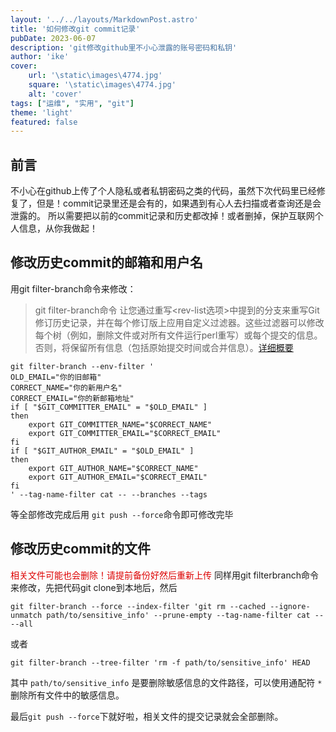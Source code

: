 ```yaml
---
layout: '../../layouts/MarkdownPost.astro'
title: '如何修改git commit记录'
pubDate: 2023-06-07
description: 'git修改github里不小心泄露的账号密码和私钥'
author: 'ike'
cover:
    url: '\static\images\4774.jpg'
    square: '\static\images\4774.jpg'
    alt: 'cover'
tags: ["运维", "实用", "git"]
theme: 'light'
featured: false
---
```

## 前言
不小心在github上传了个人隐私或者私钥密码之类的代码，虽然下次代码里已经修复了，但是！commit记录里还是会有的，如果遇到有心人去扫描或者查询还是会泄露的。
所以需要把以前的commit记录和历史都改掉！或者删掉，保护互联网个人信息，从你我做起！

## 修改历史commit的邮箱和用户名
用git filter-branch命令来修改：
>git filter-branch命令 让您通过重写<rev-list选项>中提到的分支来重写Git修订历史记录，并在每个修订版上应用自定义过滤器。这些过滤器可以修改每个树（例如，删除文件或对所有文件运行perl重写）或每个提交的信息。否则，将保留所有信息（包括原始提交时间或合并信息）。[详细概要](https://github.com/apachecn/git-doc-zh/blob/master/docs/59.md)

```shell
git filter-branch --env-filter '
OLD_EMAIL="你的旧邮箱"
CORRECT_NAME="你的新用户名"
CORRECT_EMAIL="你的新邮箱地址"
if [ "$GIT_COMMITTER_EMAIL" = "$OLD_EMAIL" ]
then
    export GIT_COMMITTER_NAME="$CORRECT_NAME"
    export GIT_COMMITTER_EMAIL="$CORRECT_EMAIL"
fi
if [ "$GIT_AUTHOR_EMAIL" = "$OLD_EMAIL" ]
then
    export GIT_AUTHOR_NAME="$CORRECT_NAME"
    export GIT_AUTHOR_EMAIL="$CORRECT_EMAIL"
fi
' --tag-name-filter cat -- --branches --tags
```
等全部修改完成后用 ```git push --force```命令即可修改完毕

## 修改历史commit的文件
<font color="#dd0000">相关文件可能也会删除！请提前备份好然后重新上传</font>
同样用git filterbranch命令来修改，先把代码git clone到本地后，然后
```shell
git filter-branch --force --index-filter 'git rm --cached --ignore-unmatch path/to/sensitive_info' --prune-empty --tag-name-filter cat -- --all
```
或者
```shell
git filter-branch --tree-filter 'rm -f path/to/sensitive_info' HEAD
```
其中 `path/to/sensitive_info` 是要删除敏感信息的文件路径，可以使用通配符 `*` 删除所有文件中的敏感信息。

最后```git push --force```下就好啦，相关文件的提交记录就会全部删除。
